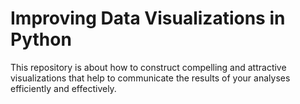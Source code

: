 # Improving Data Visualizations in Python
This repository is about how to construct compelling and attractive visualizations that help to communicate the results of your analyses efficiently and effectively. 
